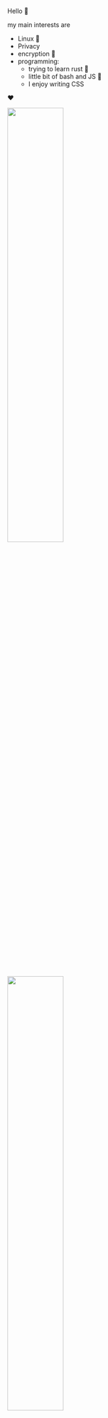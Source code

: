 Hello 🍪

my main interests are
- Linux 🐧
- Privacy 
- encryption 🔑
- programming:
  - trying to learn rust 🦀
  - little bit of bash and JS 🐚
  - I enjoy writing CSS

❤️

  <a href="https://github.com/Giingu"><img width="50%" src="https://github-readme-stats.vercel.app/api?username=BaerLKR&theme=radical&title_color=ff3068?"></a>
  <a href="https://github.com/Giingu"><img width="50%" src="http://github-readme-streak-stats.herokuapp.com/?user=BaerLKR&theme=radical&date_format=M%20j%5B%2C%20Y%5D&ring=ff3068&fire=ff3068&sideNums=ff3068"></a>
